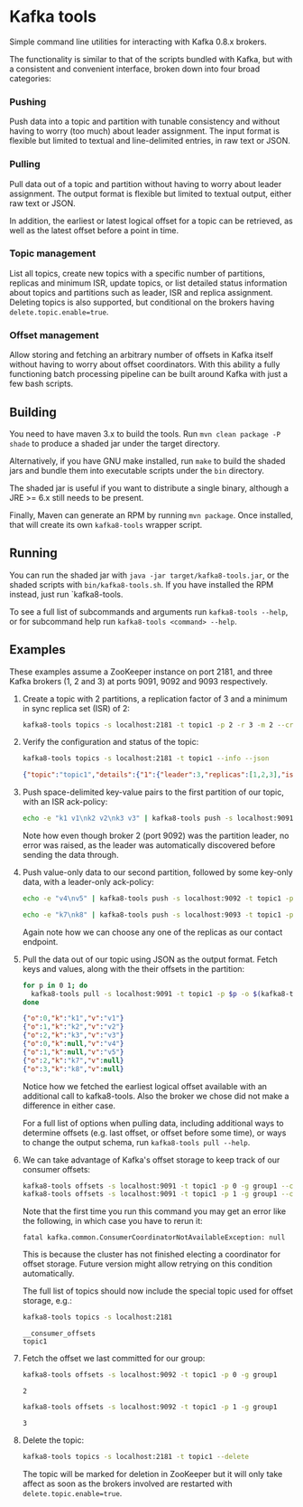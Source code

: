 
# Kafka tools

Simple command line utilities for interacting with Kafka 0.8.x brokers.

The functionality is similar to that of the scripts bundled with Kafka, but with a consistent and convenient interface, broken down into four broad categories:

### Pushing

Push data into a topic and partition with tunable consistency and without having to worry (too much) about leader assignment. The input format is flexible but limited to textual and line-delimited entries, in raw text or JSON.

### Pulling

Pull data out of a topic and partition without having to worry about leader assignment. The output format is flexible but limited to textual output, either raw text or JSON.

In addition, the earliest or latest logical offset for a topic can be retrieved, as well as the latest offset before a point in time.

### Topic management

List all topics, create new topics with a specific number of partitions, replicas and minimum ISR, update topics, or list detailed status information about topics and partitions such as leader, ISR and replica assignment. Deleting topics is also supported, but conditional on the brokers having `delete.topic.enable=true`.

### Offset management

Allow storing and fetching an arbitrary number of offsets in Kafka itself without having to worry about offset coordinators. With this ability a fully functioning batch processing pipeline can be built around Kafka with just a few bash scripts.

## Building

You need to have maven 3.x to build the tools. Run `mvn clean package -P shade` to produce a shaded jar under the target directory.

Alternatively, if you have GNU make installed, run `make` to build the shaded jars and bundle them into executable scripts under the `bin` directory.

The shaded jar is useful if you want to distribute a single binary, although a JRE >= 6.x still needs to be present.

Finally, Maven can generate an RPM by running `mvn package`. Once installed, that will create its own `kafka8-tools` wrapper script.

## Running

You can run the shaded jar with `java -jar target/kafka8-tools.jar`, or the shaded scripts with `bin/kafka8-tools.sh`. If you have installed the RPM instead, just run `kafka8-tools.

To see a full list of subcommands and arguments run `kafka8-tools --help`, or for subcommand help run `kafka8-tools <command> --help`.

## Examples

These examples assume a ZooKeeper instance on port 2181, and three Kafka brokers (1, 2 and 3) at ports 9091, 9092 and 9093 respectively.

1.  Create a topic with 2 partitions, a replication factor of 3 and a minimum in sync replica set (ISR) of 2:

    ```bash
    kafka8-tools topics -s localhost:2181 -t topic1 -p 2 -r 3 -m 2 --create
    ```

2.  Verify the configuration and status of the topic:

    ```bash
    kafka8-tools topics -s localhost:2181 -t topic1 --info --json
    ```
    ```json
    {"topic":"topic1","details":{"1":{"leader":3,"replicas":[1,2,3],"isr":[1,2,3]},"0":{"leader":2,"replicas":[1,2,3],"isr":[1,2,3]}},"deleted":false,"configuration":{"min.insync.replicas":"2"},"partitions":2,"replication":3}
    ```

4.  Push space-delimited key-value pairs to the first partition of our topic, with an ISR ack-policy:

    ```bash
    echo -e "k1 v1\nk2 v2\nk3 v3" | kafka8-tools push -s localhost:9091 -t topic1 -p 0 --acks -1 --keys --values --field-separator ' '
    ```

    Note how even though broker 2 (port 9092) was the partition leader, no error was raised, as the leader was automatically discovered before sending the data through.

5.  Push value-only data to our second partition, followed by some key-only data, with a leader-only ack-policy:

    ```bash
    echo -e "v4\nv5" | kafka8-tools push -s localhost:9092 -t topic1 -p 1 --acks 1 --values
    ```

    ```bash
    echo -e "k7\nk8" | kafka8-tools push -s localhost:9093 -t topic1 -p 1 --acks 1 --keys
    ```

    Again note how we can choose any one of the replicas as our contact endpoint.

6.  Pull the data out of our topic using JSON as the output format. Fetch keys and values, along with the their offsets in the partition:

    ```bash
    for p in 0 1; do
      kafka8-tools pull -s localhost:9091 -t topic1 -p $p -o $(kafka8-tools pull -s localhost:9091 -t topic1 -p $p --earliest-offset) --keys --values --offsets --json
    done
    ```

    ```json
    {"o":0,"k":"k1","v":"v1"}
    {"o":1,"k":"k2","v":"v2"}
    {"o":2,"k":"k3","v":"v3"}
    {"o":0,"k":null,"v":"v4"}
    {"o":1,"k":null,"v":"v5"}
    {"o":2,"k":"k7","v":null}
    {"o":3,"k":"k8","v":null}
    ```

    Notice how we fetched the earliest logical offset available with an additional call to kafka8-tools. Also the broker we chose did not make a difference in either case.

    For a full list of options when pulling data, including additional ways to determine offsets (e.g. last offset, or offset before some time), or ways to change the output schema, run `kafka8-tools pull --help`.

7.  We can take advantage of Kafka's offset storage to keep track of our consumer offsets:

    ```bash
    kafka8-tools offsets -s localhost:9091 -t topic1 -p 0 -g group1 --commit 2
    kafka8-tools offsets -s localhost:9091 -t topic1 -p 1 -g group1 --commit 3
    ```

    Note that the first time you run this command you may get an error like the following, in which case you have to rerun it:

    ```
    fatal kafka.common.ConsumerCoordinatorNotAvailableException: null
    ```

    This is because the cluster has not finished electing a coordinator for offset storage. Future version might allow retrying on this condition automatically.

    The full list of topics should now include the special topic used for offset storage, e.g.:

    ```bash
    kafka8-tools topics -s localhost:2181
    ```
    ```
    __consumer_offsets
    topic1
    ```


8.  Fetch the offset we last committed for our group:

    ```bash
    kafka8-tools offsets -s localhost:9092 -t topic1 -p 0 -g group1
    ```
    ```
    2
    ```
    ```bash
    kafka8-tools offsets -s localhost:9092 -t topic1 -p 1 -g group1
    ```
    ```
    3
    ```

9.  Delete the topic:

    ```bash
    kafka8-tools topics -s localhost:2181 -t topic1 --delete
    ```

    The topic will be marked for deletion in ZooKeeper but it will only take affect as soon as the brokers involved are restarted with `delete.topic.enable=true`.


